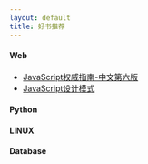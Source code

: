 ```yaml
---
layout: default
title: 好书推荐
---
```


#### Web

+ [JavaScript权威指南-中文第六版](http://vdisk.weibo.com/s/lCPRG/1356795825)
+ [JavaScript设计模式](http://vdisk.weibo.com/s/f9wFW/1356795901)

#### Python

#### LINUX

#### Database